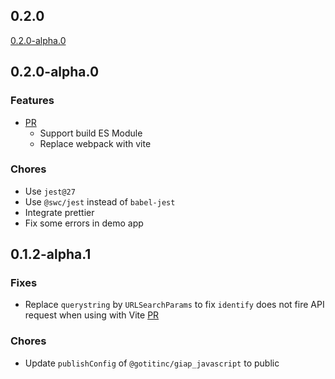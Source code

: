 ## 0.2.0

[0.2.0-alpha.0](#020-alpha0)

## 0.2.0-alpha.0

### Features

- [PR](https://github.com/tutoruniverse/giap_javascript/pull/15)
  - Support build ES Module
  - Replace webpack with vite

### Chores

- Use `jest@27`
- Use `@swc/jest` instead of `babel-jest`
- Integrate prettier
- Fix some errors in demo app

## 0.1.2-alpha.1

### Fixes

- Replace `querystring` by `URLSearchParams` to fix `identify` does not fire API request when using with Vite [PR](https://github.com/tutoruniverse/giap_javascript/pull/16)

### Chores

- Update `publishConfig` of `@gotitinc/giap_javascript` to public
